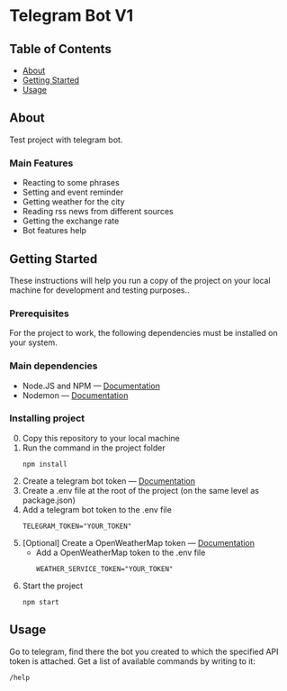 # Telegram Bot V1

## Table of Contents
+ [About](#about)
+ [Getting Started](#getting_started)
+ [Usage](#usage) 

## About <a name = "about"></a>
Test project with telegram bot.

### Main Features
+ Reacting to some phrases
+ Setting and event reminder
+ Getting weather for the city
+ Reading rss news from different sources
+ Getting the exchange rate
+ Bot features help

## Getting Started <a name = "getting_started"></a>
These instructions will help you run a copy of the project on your local machine for development and testing purposes..

### Prerequisites
For the project to work, the following dependencies must be installed on your system.

### Main dependencies
+ Node.JS and NPM — <a href="https://docs.npmjs.com/downloading-and-installing-node-js-and-npm" target="_blank">Documentation</a>
+ Nodemon — <a href="https://github.com/remy/nodemon" target="_blank">Documentation</a>

### Installing project
0. Copy this repository to your local machine
1. Run the command in the project folder
    ```
    npm install
    ```
 2. Create a telegram bot token — <a href="https://core.telegram.org/bots/tutorial#obtain-your-bot-token" target="_blank">Documentation</a>
 3. Create a .env file at the root of the project (on the same level as package.json)
 4. Add a telegram bot token to the .env file
    ```
    TELEGRAM_TOKEN="YOUR_TOKEN" 
    ```
 5. [Optional] Create a OpenWeatherMap token — <a href="https://openweathermap.org/guide" target="_blank">Documentation</a>
     + Add a OpenWeatherMap token to the .env file 
        ```
        WEATHER_SERVICE_TOKEN="YOUR_TOKEN" 
        ```
 6. Start the project
    ```
    npm start 
    ```

## Usage <a name = "usage"></a>
Go to telegram, find there the bot you created to which the specified API token is attached.
Get a list of available commands by writing to it:
```
/help
```
